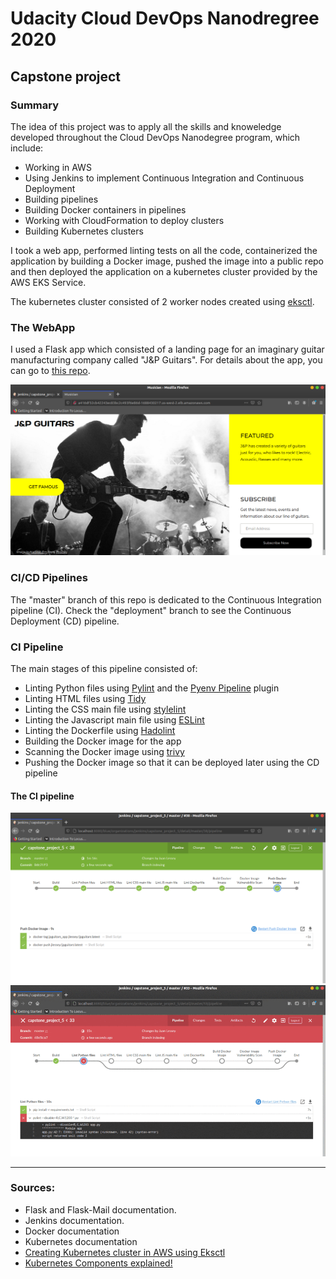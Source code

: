 # Udacity Cloud DevOps Nanodregree 2020
## Capstone project


### Summary

The idea of this project was to apply all the skills and knoweledge developed throughout the Cloud DevOps Nanodegree program, which include:

* Working in AWS
* Using Jenkins to implement Continuous Integration and Continuous Deployment
* Building pipelines
* Building Docker containers in pipelines
* Working with CloudFormation to deploy clusters
* Building Kubernetes clusters

I took a web app, performed linting tests on all the code, containerized the application by building a Docker image, pushed the image into a public repo and then deployed the application on a kubernetes cluster provided by the AWS EKS Service. 

The kubernetes cluster consisted of 2 worker nodes created using <a href="https://docs.aws.amazon.com/eks/latest/userguide/getting-started-eksctl.html">eksctl</a>.

### The WebApp

I used a Flask app which consisted of a landing page for an imaginary guitar manufacturing company called "J&P Guitars".
For details about the app, you can go to <a href="https://github.com/jplessey/musician_project">this repo</a>.

<img src="screenshots/jpguitars.png">

### CI/CD Pipelines

The "master" branch of this repo is dedicated to the Continuous Integration pipeline (CI). Check the "deployment" branch to see the Continuous Deployment (CD) pipeline.

### CI Pipeline

The main stages of this pipeline consisted of:

* Linting Python files using <a href="https://www.pylint.org/">Pylint</a> and the <a href="https://plugins.jenkins.io/pyenv-pipeline/">Pyenv Pipeline</a> plugin
* Linting HTML files using <a href="https://www.html-tidy.org/">Tidy</a>
* Linting the CSS main file using <a href="https://stylelint.io/">stylelint</a>
* Linting the Javascript main file using <a href="https://eslint.org/">ESLint</a>
* Linting the Dockerfile using <a href="https://github.com/hadolint/hadolint">Hadolint</a>
* Building the Docker image for the app
* Scanning the Docker image using <a href="https://github.com/aquasecurity/trivy">trivy</a>
* Pushing the Docker image so that it can be deployed later using the CD pipeline

#### The CI pipeline 
<img src="screenshots/14_Everything_OK.png">


<img src="screenshots/pileline_progress.gif">


---

### Sources:

* Flask and Flask-Mail documentation.
* Jenkins documentation.
* Docker documentation
* Kubernetes documentation
* <a href="https://www.youtube.com/watch?v=aGTOVaVXz7k&list=PLCs_Ba_Xx5B6QNT1QMVrtX-kmGqXXa8YR&index=5&t=0s">Creating Kubernetes cluster in AWS using Eksctl</a>
* <a href="https://www.youtube.com/watch?v=Krpb44XR0bk&list=PLCs_Ba_Xx5B6QNT1QMVrtX-kmGqXXa8YR&index=2&t=1s">Kubernetes Components explained!</a>





